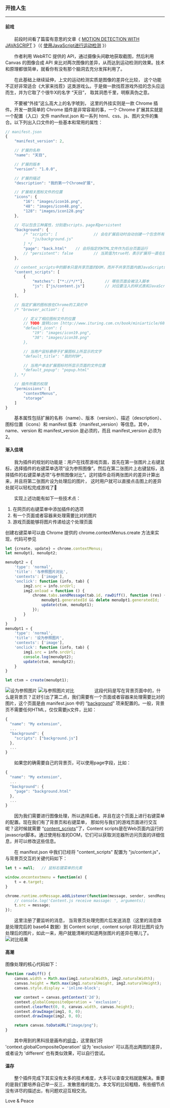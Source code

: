 ### 开挂人生
--------
#### 前戏

　　前段时间看了篇蛮有意思的文章《 [MOTION DETECTION WITH JAVASCRIPT](http://codersblock.com/blog/motion-detection-with-javascript/) 》（《 [使用JavaScript进行运动检测](http://www.zcfy.cc/article/732) 》）

　　作者利用 WebRTC 提供的 API，通过摄像头间歇地获取截图，然后利用 Canvas 的图像合成 API 来比对两次图像的差异，从而达到运动检测的效果。技术和原理都很简单，就看你有没有那个脑洞去充分发挥利用了。

　　在此基础上继续延伸，上文的运动检测实质是图像的差异化比较， 这个功能不正好非常适合《大家来找茬》这类游戏么。于是做一款找茬游戏外挂的念头应运而生，并为它取了个很牛X的名字  “天目”， 取其洞悉千里，明察真伪之意。

　　不要被“外挂”这么高大上的名字唬到， 这里的外挂实则是一款 Chrome 插件。开发一款简单的  Chrome 插件是非常容易的事，一个 Chrome 扩展其实就是一个配置（入口）文件 manifest.json 和一系列 html、css、js、图片文件的集合。以下列出入口文件的一些基本和常用的属性：

```javascript
// manifest.json
{
    "manifest_version": 2,

    // 扩展的名称
    "name": "天目",

    // 扩展的版本
    "version": "1.0.0",

    // 扩展的描述
    "description": "我的第一个Chrome扩展",

    // 扩展相关图标文件的位置
    "icons": {
        "16": "images/icon16.png",
        "48": "images/icon48.png",
        "128": "images/icon128.png"
    },

    // 可以包含三种属性，分别是scripts、page和persistent
    "background": {
        /* "scripts": [                // 会在扩展启动时自动创建一个包含所有指定脚本的页面
            "js/background.js"
        ] */
        "page": "back.html"    // 会将指定的HTML文件作为后台页面运行
        // "persistent": false         // 当其值为true时，表示扩展将一直在后台运行，无论其是否正在工作
    },

    // content_scripts中的脚本只是共享页面的DOM，而并不共享页面内嵌JavaScript的命名空间
    "content_scripts": [
        {
            "matches": ["*://*/*"],         // 哪些页面会被注入脚本
            "js": ["js/content.js"]         // 对应要注入的样式表和JavaScript
        }
    ],

    // 指定扩展的图标放在Chrome的工具栏中
    /* "browser_action": {

        // 定义了相应图标文件的位置
        // TODO 旋转icon [http://www.ituring.com.cn/book/miniarticle/60396]
        "default_icon": {
            "19": "images/icon19.png",
            "38": "images/icon38.png"
        },

        // 当用户鼠标悬停于扩展图标上所显示的文字
        "default_title": "我的时钟",

        // 当用户单击扩展图标时所显示页面的文件位置
        "default_popup": "popup.html"
    }, */

    // 插件所需的权限
    "permissions": [
        "contextMenus",
        "storage"
    ]
}
```

　　基本属性包括扩展的名称（name）、版本（version）、描述（description）、图标位置（icons）和 manifest 版本（manifest_version）等信息。其中，name、version 和 manifest_version 是必须的，而且 manifest_version 必须为2。

#### 渐入佳境

　　我为插件的规划的功能是：用户在找茬游戏页面，首先在第一张图片上右键鼠标，选择插件的右键菜单选项“设为参照图像”。然后在第二张图片上右键鼠标，选择插件的右键菜单选项“与参照图像对比”。这时插件会将两张图片的差异计算出来，并且将第二张图片设为处理后的图片， 这时用户就可以直接点击图上的差异处就可以轻松完成游戏了💯

　　实现上述功能有如下一些技术点：
1. 在网页的右键菜单中添加插件的选项
2. 有一个页面或者容器来处理需要比对的图片
3. 游戏页面能够将图片传递给这个处理页面

创建右键菜单可以由 Chrome 提供的 chrome.contextMenus.create 方法来实现，代码可参见
```javascript
let {create, update} = chrome.contextMenus;
let menuOpt1, menuOpt2;

menuOpt2 = {
    'type': 'normal',
    'title': '与参照图片对比',
    'contexts': ['image'],
    'onclick': function (info, tab) {
        img2.src = info.srcUrl;
        img2.onload = function () {
            chrome.tabs.sendMessage(tab.id, rawDiff(), function (res) {
                menuOpt1.generatedId && delete menuOpt1.generatedId;
                update(ctxm, menuOpt1);
            });
        }
    }
}
menuOpt1 = {
    'type': 'normal',
    'title': '设为参照图片',
    'contexts': ['image'],
    'onclick': function (info, tab) {
        img1.src = info.srcUrl;
        console.log(menuOpt2);
        update(ctxm, menuOpt2);
    }
}

let ctxm = create(menuOpt1);
```
![设为参照图片](https://raw.githubusercontent.com/un-defined/imgDiff-extension/master/images/screenshot_1.png)
![与参照图片对比](https://raw.githubusercontent.com/un-defined/imgDiff-extension/master/images/screenshot_2.png)
　　
　　这段代码是写在背景页面中的，什么是背景页？正好引出了第二点，我们需要有一个页面或者容器来处理需要比对的图片，这个页面是由 manifest.json 中的 “[background](https://developer.chrome.com/extensions/background_pages)” 项来配置的。一般，背景页不需要任何HTML，仅仅需要js文件，比如：
```javascript
{
  "name": "My extension",
  ...
  "background": {
    "scripts": ["background.js"]
  },
  ...
}
```
　　如果您的确需要自己的背景页，可以使用page字段，比如：
```javascript
{
  "name": "My extension",
  ...
  "background": {
    "page": "background.html"
  },
  ...
}
```
　　因为我们需要进行图像处理，所以选择后者。并且在这个页面上进行右键菜单的配置。现在我们有了背景页和右键菜单， 那如何与我们的游戏页面进行交互呢？这时候就需要 “[content_scripts](https://developer.chrome.com/extensions/content_scripts)”了，Content scripts是在Web页面内运行的javascript脚本。通过使用标准的DOM，它们可以获取浏览器所访问页面的详细信息，并可以修改这些信息。

　　在 manifest.json 中我们已经将 "content_scripts" 配置为 "js/content.js"， 与背景页交互的关键代码如下：
```javascript
let t = null;	// 鼠标右键菜单的元素

window.oncontextmenu = function(e) {
    t = e.target;
}

chrome.runtime.onMessage.addListener(function(message, sender, sendResponse){
    // console.log('Content.js receive massage: ', arguments);
    t.src = message;
});
```
　　这里注册了要监听的消息， 当背景页处理完图片后发送消息（这里的消息体是处理完后的 base64 数据）到 Content script , content script 将对比图片设为处理后的图片，如此一来，用户就能清晰的知道两张图片的差异在哪儿了。
![对比结果](https://raw.githubusercontent.com/un-defined/imgDiff-extension/master/images/screenshot_3.png)

#### 高潮
图像处理的核心代码如下：
```javascript
function rawDiff() {
    canvas.width = Math.max(img1.naturalWidth, img2.naturalWidth);
    canvas.height = Math.max(img1.naturalHeight, img2.naturalHeight);
    canvas.style.display = 'inline-block';

    var context = canvas.getContext('2d');    
    context.globalCompositeOperation = 'exclusion';  
    context.clearRect(0, 0, canvas.width, canvas.height);
    context.drawImage(img1, 0, 0);
    context.drawImage(img2, 0, 0);

    return canvas.toDataURL("image/png");
}
```

　　其中用到的黑科技是画布的[组合](https://developer.mozilla.org/zh-CN/docs/Web/API/Canvas_API/Tutorial/Compositing)，这里我们将 'context.globalCompositeOperation' 设为 'exclusion' 可以高亮出两图的差异，或者设为 'different' 也有类似效果，可以自行尝试。

#### 温存
　　整个插件完成下其实没有太多的技术难度，大多可以查查文档就能解决。重要的是我们要培养自己举一反三，发散思维的能力。本文写的比较粗糙，有些细节点没有详尽的描述出，有问题欢迎互相交流。 

Love & Peace